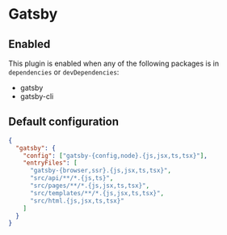 # Gatsby

## Enabled

This plugin is enabled when any of the following packages is in `dependencies` or `devDependencies`:

- gatsby
- gatsby-cli

## Default configuration

```json
{
  "gatsby": {
    "config": ["gatsby-{config,node}.{js,jsx,ts,tsx}"],
    "entryFiles": [
      "gatsby-{browser,ssr}.{js,jsx,ts,tsx}",
      "src/api/**/*.{js,ts}",
      "src/pages/**/*.{js,jsx,ts,tsx}",
      "src/templates/**/*.{js,jsx,ts,tsx}",
      "src/html.{js,jsx,ts,tsx}"
    ]
  }
}
```
